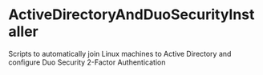# ActiveDirectoryAndDuoSecurityInstaller
Scripts to automatically join Linux machines to Active Directory and configure Duo Security 2-Factor Authentication
